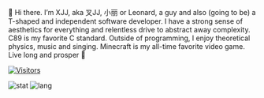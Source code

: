 👋 Hi there. I’m XJJ, aka 叉JJ, 小丽 or Leonard, a guy and also (going to be) a T-shaped and independent software developer. I have a strong sense of aesthetics for everything and relentless drive to abstract away complexity. C89 is my favorite C standard. Outside of programming, I enjoy theoretical physics, music and singing. Minecraft is my all-time favorite video game. Live long and prosper 🖖 

[![Visitors](https://api.visitorbadge.io/api/visitors?path=https%3A%2F%2Fgithub.com%2Fmivinci%2Fmivinci&label=visitors&countColor=%23263759&style=flat-square)](https://visitorbadge.io/status?path=https%3A%2F%2Fgithub.com%2Fmivinci%2Fmivinci)

![stat](https://github-readme-stats.vercel.app/api?username=Mivinci&show_icons=true&theme=github_dark&hide_title=true&hide_rank=true)
![lang](https://github-readme-stats.vercel.app/api/top-langs/?username=Mivinci&layout=compact&langs_count=6&hide=css,scss,html&theme=github_dark)


